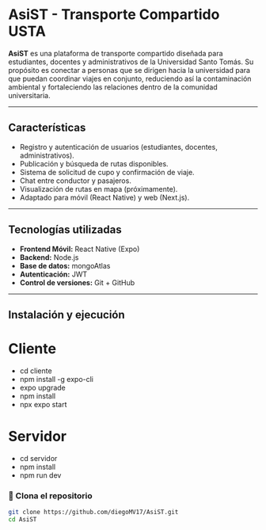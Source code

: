 
# AsiST - Transporte Compartido USTA

**AsiST** es una plataforma de transporte compartido diseñada para estudiantes, docentes y administrativos de la Universidad Santo Tomás. Su propósito es conectar a personas que se dirigen hacia la universidad para que puedan coordinar viajes en conjunto, reduciendo así la contaminación ambiental y fortaleciendo las relaciones dentro de la comunidad universitaria.

---

## Características

- Registro y autenticación de usuarios (estudiantes, docentes, administrativos).
- Publicación y búsqueda de rutas disponibles.
- Sistema de solicitud de cupo y confirmación de viaje.
- Chat entre conductor y pasajeros.
- Visualización de rutas en mapa (próximamente).
- Adaptado para móvil (React Native) y web (Next.js).

---

##  Tecnologías utilizadas

- **Frontend Móvil:** React Native (Expo)
- **Backend:** Node.js 
- **Base de datos:** mongoAtlas
- **Autenticación:** JWT
- **Control de versiones:** Git + GitHub

---

##  Instalación y ejecución

# Cliente
- cd cliente
- npm install -g expo-cli
- expo upgrade
- npm install
- npx expo start
# Servidor
- cd servidor
- npm install
- npm run dev 

### 🔗 Clona el repositorio

```bash
git clone https://github.com/diegoMV17/AsiST.git
cd AsiST
